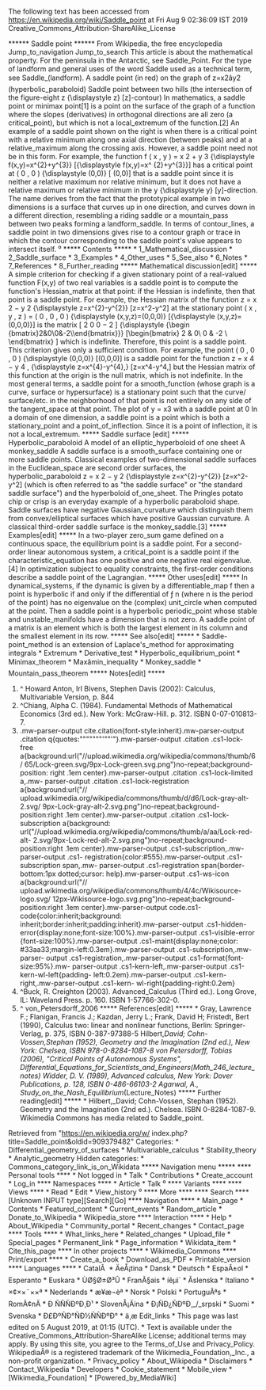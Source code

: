 The following text has been accessed from https://en.wikipedia.org/wiki/Saddle_point at Fri Aug 9 02:36:09 IST 2019
Creative_Commons_Attribution-ShareAlike_License





















****** Saddle point ******
From Wikipedia, the free encyclopedia
Jump_to_navigation Jump_to_search
This article is about the mathematical property. For the peninsula in the
Antarctic, see Saddle_Point. For the type of landform and general uses of the
word Saddle used as a technical term, see Saddle_(landform).
A saddle point (in red) on the graph of z=x2ây2 (hyperbolic_paraboloid)
Saddle point between two hills (the intersection of the figure-eight     z
{\displaystyle z}  [z]-contour)
In mathematics, a saddle point or minimax point[1] is a point on the surface of
the graph of a function where the slopes (derivatives) in orthogonal directions
are all zero (a critical_point), but which is not a local_extremum of the
function.[2] An example of a saddle point shown on the right is when there is a
critical point with a relative minimum along one axial direction (between
peaks) and at a relative_maximum along the crossing axis. However, a saddle
point need not be in this form. For example, the function     f ( x , y ) =  x
2   +  y  3     {\displaystyle f(x,y)=x^{2}+y^{3}}  [{\displaystyle f(x,y)=x^
{2}+y^{3}}] has a critical point at     ( 0 , 0 )   {\displaystyle (0,0)}  [
(0,0)] that is a saddle point since it is neither a relative maximum nor
relative minimum, but it does not have a relative maximum or relative minimum
in the     y   {\displaystyle y}  [y]-direction.
The name derives from the fact that the prototypical example in two dimensions
is a surface that curves up in one direction, and curves down in a different
direction, resembling a riding saddle or a mountain_pass between two peaks
forming a landform_saddle. In terms of contour_lines, a saddle point in two
dimensions gives rise to a contour graph or trace in which the contour
corresponding to the saddle point's value appears to intersect itself.
⁰
***** Contents *****
    * 1_Mathematical_discussion
    * 2_Saddle_surface
    * 3_Examples
    * 4_Other_uses
    * 5_See_also
    * 6_Notes
    * 7_References
    * 8_Further_reading
***** Mathematical discussion[edit] *****
A simple criterion for checking if a given stationary point of a real-valued
function F(x,y) of two real variables is a saddle point is to compute the
function's Hessian_matrix at that point: if the Hessian is indefinite, then
that point is a saddle point. For example, the Hessian matrix of the function
z =  x  2   &#x2212;  y  2     {\displaystyle z=x^{2}-y^{2}}  [z=x^2-y^2] at
the stationary point     ( x , y , z ) = ( 0 , 0 , 0 )   {\displaystyle
(x,y,z)=(0,0,0)}  [{\displaystyle (x,y,z)=(0,0,0)}] is the matrix
           [    2   0     0   &#x2212; 2    ]     {\displaystyle {\begin
      {bmatrix}2&0\\0&-2\\\end{bmatrix}}}  [\begin{bmatrix}
      2 & 0\\
      0 & -2 \\
      \end{bmatrix}
      ]
which is indefinite. Therefore, this point is a saddle point. This criterion
gives only a sufficient condition. For example, the point     ( 0 , 0 , 0 )
{\displaystyle (0,0,0)}  [(0,0,0)] is a saddle point for the function     z =
x  4   &#x2212;  y  4   ,   {\displaystyle z=x^{4}-y^{4},}  [z=x^4-y^4,] but
the Hessian matrix of this function at the origin is the null matrix, which is
not indefinite.
In the most general terms, a saddle point for a smooth_function (whose graph is
a curve, surface or hypersurface) is a stationary point such that the curve/
surface/etc. in the neighborhood of that point is not entirely on any side of
the tangent_space at that point.
The plot of y = x3 with a saddle point at 0
In a domain of one dimension, a saddle point is a point which is both a
stationary_point and a point_of_inflection. Since it is a point of inflection,
it is not a local_extremum.
***** Saddle surface [edit] *****
Hyperbolic_paraboloid
A model of an elliptic_hyperboloid of one sheet
A monkey_saddle
A saddle surface is a smooth_surface containing one or more saddle points.
Classical examples of two-dimensional saddle surfaces in the Euclidean_space
are second order surfaces, the hyperbolic_paraboloid     z =  x  2   &#x2212;
y  2     {\displaystyle z=x^{2}-y^{2}}  [z=x^2-y^2] (which is often referred to
as "the saddle surface" or "the standard saddle surface") and the hyperboloid
of_one_sheet. The Pringles potato chip or crisp is an everyday example of a
hyperbolic paraboloid shape.
Saddle surfaces have negative Gaussian_curvature which distinguish them from
convex/elliptical surfaces which have positive Gaussian curvature. A classical
third-order saddle surface is the monkey_saddle.[3]
***** Examples[edit] *****
In a two-player zero_sum game defined on a continuous space, the equilibrium
point is a saddle point.
For a second-order linear autonomous system, a critical_point is a saddle point
if the characteristic_equation has one positive and one negative real
eigenvalue.[4]
In optimization subject to equality constraints, the first-order conditions
describe a saddle point of the Lagrangian.
***** Other uses[edit] *****
In dynamical_systems, if the dynamic is given by a differentiable_map f then a
point is hyperbolic if and only if the differential of ƒ n (where n is the
period of the point) has no eigenvalue on the (complex) unit_circle when
computed at the point. Then a saddle point is a hyperbolic periodic_point whose
stable and unstable_manifolds have a dimension that is not zero.
A saddle point of a matrix is an element which is both the largest element in
its column and the smallest element in its row.
***** See also[edit] *****
    * Saddle-point_method is an extension of Laplace's_method for approximating
      integrals
    * Extremum
    * Derivative_test
    * Hyperbolic_equilibrium_point
    * Minimax_theorem
    * Maxâmin_inequality
    * Monkey_saddle
    * Mountain_pass_theorem
***** Notes[edit] *****
   1. ^ Howard Anton, Irl Bivens, Stephen Davis (2002): Calculus, Multivariable
      Version, p. 844
   2. ^Chiang, Alpha C. (1984). Fundamental Methods of Mathematical Economics
      (3rd ed.). New York: McGraw-Hill. p. 312. ISBN 0-07-010813-7.
   3. .mw-parser-output cite.citation{font-style:inherit}.mw-parser-output
      .citation q{quotes:"\"""\"""'""'"}.mw-parser-output .citation .cs1-lock-
      free a{background:url("//upload.wikimedia.org/wikipedia/commons/thumb/6/
      65/Lock-green.svg/9px-Lock-green.svg.png")no-repeat;background-position:
      right .1em center}.mw-parser-output .citation .cs1-lock-limited a,.mw-
      parser-output .citation .cs1-lock-registration a{background:url("//
      upload.wikimedia.org/wikipedia/commons/thumb/d/d6/Lock-gray-alt-2.svg/
      9px-Lock-gray-alt-2.svg.png")no-repeat;background-position:right .1em
      center}.mw-parser-output .citation .cs1-lock-subscription a{background:
      url("//upload.wikimedia.org/wikipedia/commons/thumb/a/aa/Lock-red-alt-
      2.svg/9px-Lock-red-alt-2.svg.png")no-repeat;background-position:right
      .1em center}.mw-parser-output .cs1-subscription,.mw-parser-output .cs1-
      registration{color:#555}.mw-parser-output .cs1-subscription span,.mw-
      parser-output .cs1-registration span{border-bottom:1px dotted;cursor:
      help}.mw-parser-output .cs1-ws-icon a{background:url("//
      upload.wikimedia.org/wikipedia/commons/thumb/4/4c/Wikisource-logo.svg/
      12px-Wikisource-logo.svg.png")no-repeat;background-position:right .1em
      center}.mw-parser-output code.cs1-code{color:inherit;background:
      inherit;border:inherit;padding:inherit}.mw-parser-output .cs1-hidden-
      error{display:none;font-size:100%}.mw-parser-output .cs1-visible-error
      {font-size:100%}.mw-parser-output .cs1-maint{display:none;color:
      #33aa33;margin-left:0.3em}.mw-parser-output .cs1-subscription,.mw-parser-
      output .cs1-registration,.mw-parser-output .cs1-format{font-size:95%}.mw-
      parser-output .cs1-kern-left,.mw-parser-output .cs1-kern-wl-left{padding-
      left:0.2em}.mw-parser-output .cs1-kern-right,.mw-parser-output .cs1-kern-
      wl-right{padding-right:0.2em}
   4. ^Buck, R. Creighton (2003). Advanced_Calculus (Third ed.). Long Grove,
      IL: Waveland Press. p. 160. ISBN 1-57766-302-0.
   5. ^ von_Petersdorff_2006
***** References[edit] *****
    * Gray, Lawrence F.; Flanigan, Francis J.; Kazdan, Jerry L.; Frank, David
      H; Fristedt, Bert (1990), Calculus two: linear and nonlinear functions,
      Berlin: Springer-Verlag, p. 375, ISBN 0-387-97388-5
Hilbert,_David; Cohn-Vossen,_Stephan (1952), Geometry and the Imagination (2nd
ed.), New York: Chelsea, ISBN 978-0-8284-1087-8
von Petersdorff, Tobias (2006), "Critical Points of Autonomous Systems",
Differential_Equations_for_Scientists_and_Engineers_(Math_246_lecture_notes)
Widder, D. V. (1989), Advanced calculus, New York: Dover Publications, p. 128,
ISBN 0-486-66103-2
Agarwal, A., Study_on_the_Nash_Equilibrium_(Lecture_Notes)
***** Further reading[edit] *****
    * Hilbert,_David; Cohn-Vossen, Stephan (1952). Geometry and the Imagination
      (2nd ed.). Chelsea. ISBN 0-8284-1087-9.
 Wikimedia Commons has media related to Saddle_point.

Retrieved from "https://en.wikipedia.org/w/
index.php?title=Saddle_point&oldid=909379482"
Categories:
    * Differential_geometry_of_surfaces
    * Multivariable_calculus
    * Stability_theory
    * Analytic_geometry
Hidden categories:
    * Commons_category_link_is_on_Wikidata
***** Navigation menu *****
**** Personal tools ****
    * Not logged in
    * Talk
    * Contributions
    * Create_account
    * Log_in
**** Namespaces ****
    * Article
    * Talk
⁰
**** Variants ****
**** Views ****
    * Read
    * Edit
    * View_history
⁰
**** More ****
**** Search ****
[Unknown INPUT type][Search][Go]
**** Navigation ****
    * Main_page
    * Contents
    * Featured_content
    * Current_events
    * Random_article
    * Donate_to_Wikipedia
    * Wikipedia_store
**** Interaction ****
    * Help
    * About_Wikipedia
    * Community_portal
    * Recent_changes
    * Contact_page
**** Tools ****
    * What_links_here
    * Related_changes
    * Upload_file
    * Special_pages
    * Permanent_link
    * Page_information
    * Wikidata_item
    * Cite_this_page
**** In other projects ****
    * Wikimedia_Commons
**** Print/export ****
    * Create_a_book
    * Download_as_PDF
    * Printable_version
**** Languages ****
    * CatalÃ 
    * ÄeÅ¡tina
    * Dansk
    * Deutsch
    * EspaÃ±ol
    * Esperanto
    * Euskara
    * ÙØ§Ø±Ø³Û
    * FranÃ§ais
    * íêµ­ì´
    * Ãslenska
    * Italiano
    * ×¢××¨××ª
    * Nederlands
    * æ¥æ¬èª
    * Norsk
    * Polski
    * PortuguÃªs
    * RomÃ¢nÄ
    * Ð ÑÑÑÐºÐ¸Ð¹
    * SlovenÅ¡Äina
    * Ð¡ÑÐ¿ÑÐºÐ¸_/_srpski
    * Suomi
    * Svenska
    * Ð£ÐºÑÐ°ÑÐ½ÑÑÐºÐ°
    * ä¸­æ
Edit_links
    * This page was last edited on 5 August 2019, at 01:15 (UTC).
    * Text is available under the Creative_Commons_Attribution-ShareAlike
      License; additional terms may apply. By using this site, you agree to the
      Terms_of_Use and Privacy_Policy. WikipediaÂ® is a registered trademark of
      the Wikimedia_Foundation,_Inc., a non-profit organization.
    * Privacy_policy
    * About_Wikipedia
    * Disclaimers
    * Contact_Wikipedia
    * Developers
    * Cookie_statement
    * Mobile_view
    * [Wikimedia_Foundation]
    * [Powered_by_MediaWiki]
